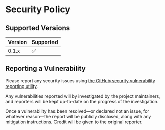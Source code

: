 # Security Policy

## Supported Versions

| Version | Supported          |
| ------- | ------------------ |
| 0.1.x   | :white_check_mark: |

## Reporting a Vulnerability

Please report any security issues using [the GitHub security vulnerability reporting utility][report-url].

Any vulnerabilities reported will by investigated by the project maintainers, and reporters will be kept up-to-date on the progress of the investigation.

Once a vulnerability has been resolved—or declared not an issue, for whatever reason—the report will be publicly disclosed, along with any mitigation instructions.
Credit will be given to the original reporter.

[report-url]: https://github.com/RodentOfUnusualSize/random-message-loader/security
